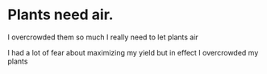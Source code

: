 # Plants need air.

I overcrowded them so much
I really need to let plants air

I had a lot of fear about maximizing my yield but in effect I overcrowded my plants 